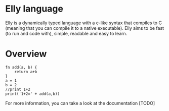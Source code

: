 # Elly language
Elly is a dynamically typed language with a c-like syntax that compiles to C (meaning that you can compile it to a native executable).
Elly aims to be fast (to run and code with), simple, readable and easy to learn.

# Overview
```
fn add(a, b) {
	return a+b
}
a = 1
b = 2
//print 1+2
print('1+2=' + add(a,b))
```
For more information, you can take a look at the documentation [TODO]
